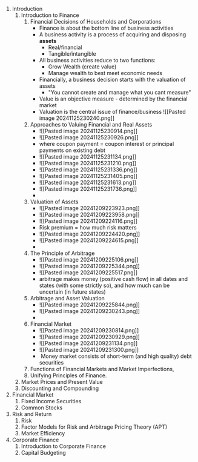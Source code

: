  1. Introduction
	 1. Introduction to Finance
	    1. Financial Decisions of Households and Corporations 
			- Finance is about the bottom line of business activities
			- A business activity is a process of acquiring and disposing **assets**
				- Real/financial
				- Tangible/intangible
			- All business activities reduce to two functions:
				- Grow Wealth (create value)
				- Manage wealth to best meet economic needs
			- Financially, a business decision starts with the valuation of assets
				- "You cannot create and manage what you cant measure"
			- Value is an objective measure - determined by the financial market
			- Valuation is the central issue of finance/business
				![[Pasted image 20241125230240.png]]
		2. Approaches to Valuing Financial and Real Assets  
			- ![[Pasted image 20241125230914.png]]
			- ![[Pasted image 20241125230926.png]]
			- where coupon payment = coupon interest or principal payments on existing debt
			- ![[Pasted image 20241125231134.png]]
			- ![[Pasted image 20241125231210.png]]
			- ![[Pasted image 20241125231336.png]]
			- ![[Pasted image 20241125231405.png]]
			- ![[Pasted image 20241125231613.png]]
			- ![[Pasted image 20241125231736.png]]
			- 
		3. Valuation of Assets
			- ![[Pasted image 20241209223923.png]]
			- ![[Pasted image 20241209223958.png]]
			- ![[Pasted image 20241209224116.png]]
			- Risk premium = how much risk matters
			- ![[Pasted image 20241209224420.png]]
			- ![[Pasted image 20241209224615.png]]
			- 
		4. The Principle of Arbitrage
			- ![[Pasted image 20241209225106.png]]
			- ![[Pasted image 20241209225344.png]]
			- ![[Pasted image 20241209225517.png]]
			- arbitrage makes money (positive cash flow) in all dates and states (with some strictly so), and how much can be uncertain (in future states)
		5. Arbitrage and Asset Valuation
			- ![[Pasted image 20241209225844.png]]
			- ![[Pasted image 20241209230243.png]]
			- 
		6. Financial Market
			- ![[Pasted image 20241209230814.png]]
			- ![[Pasted image 20241209230929.png]]
			- ![[Pasted image 20241209231134.png]]
			- ![[Pasted image 20241209231300.png]]
			-  Money market consists of short-term (and high quality) debt securities
		1. Functions of Financial Markets and Market Imperfections,  
		2. Unifying Principles of Finance.
	1. Market Prices and Present Value
	1. Discounting and Compounding
1. Financial Market
	1. Fixed Income Securities
	2. Common Stocks
2. Risk and Return
	1. Risk
	2. Factor Models for Risk and Arbitrage Pricing Theory (APT)
	3. Market Efficiency
3. Corporate Finance
	1. Introduction to Corporate Finance
	2. Capital Budgeting
